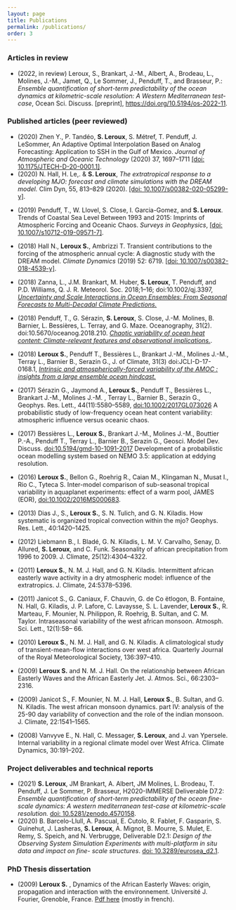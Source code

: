 ```yaml
---
layout: page
title: Publications
permalink: /publications/
order: 3
---
```



### Articles in review
  - (2022, in review)   Leroux, S., Brankart, J.-M., Albert, A., Brodeau, L., Molines, J.-M., Jamet, Q., Le Sommer, J., Penduff, T., and Brasseur, P.: _Ensemble quantification of short-term predictability of the ocean dynamics at kilometric-scale resolution: A Western Mediterranean test-case_, Ocean Sci. Discuss. [preprint], https://doi.org/10.5194/os-2022-11. 

### Published articles (peer reviewed)

* (2020) Zhen Y., P. Tandéo, **S. Leroux**, S. Métref, T. Penduff, J. LeSommer,  An Adaptive Optimal Interpolation Based on Analog Forecasting: Application to SSH in the Gulf of Mexico.  _Journal of Atmospheric and Oceanic Technology_ (2020) 37, 1697–1711 [[doi: 10.1175/JTECH-D-20-0001.1]](https://doi.org/10.1175/JTECH-D-20-0001.1).
* (2020) N. Hall,  H. Le,. & **S. Leroux**,  *The extratropical response to a developing MJO: forecast and climate simulations with the DREAM model.* Clim Dyn, 55, 813–829 (2020). [[doi: 10.1007/s00382-020-05299-y]](https://doi.org/10.1007/s00382-020-05299-y).

 - (2019) Penduff, T., W. Llovel, S. Close, I. Garcia-Gomez, and **S. Leroux**. Trends of Coastal Sea Level Between 1993 and 2015: Imprints of Atmospheric Forcing and Oceanic Chaos. _Surveys in Geophysics_, [[doi: 10.1007/s10712-019-09571-7]](https://doi.org/10.1007/s10712-019-09571-7).  

 - (2018) Hall N., **Leroux S.**, Ambrizzi T. Transient contributions to the forcing of the atmospheric annual cycle: A diagnostic study with the DREAM model. _Climate Dynamics_ (2019) 52: 6719. [[doi: 10.1007/s00382-018-4539-y]](https://doi.org/10.1007/s00382-018-4539-y).

 - (2018) Zanna, L., J.M. Brankart, M. Huber, **S. Leroux**, T. Penduff, and P.D. Williams,  Q. J. R. Meteorol. Soc. 2018;1–16; doi:10.1002/qj.3397, [*Uncertainty and Scale Interactions in Ocean Ensembles: From Seasonal Forecasts to Multi-Decadal Climate Predictions.*](http://dx.doi.org/10.1002/qj.3397)
  
 - (2018) Penduff, T., G. Sérazin, **S. Leroux**, S. Close, J.-M. Molines, B. Barnier, L. Bessières, L. Terray, and G. Maze. Oceanography, 31(2). doi:10.5670/oceanog.2018.210. [*Chaotic variability of ocean heat content: Climate-relevant features and observational implications.*](https://doi.org/10.5670/oceanog.2018.210).

 - (2018) **Leroux S.**, Penduff T., Bessières L.,  Brankart J.-M., Molines J.-M., Terray L., Barnier B., Serazin G., J. of Climate, 31(3) doi:JCLI-D-17-0168.1,  [*Intrinsic and atmospherically-forced variability of the AMOC : insights from a large ensemble ocean hindcast.*](http://dx.doi.org/10.1175/JCLI-D-17-0168.1)
  
- (2017) Sérazin G., Jaymond A., **Leroux S.**, Penduff T., Bessières L.,  Brankart J.-M., Molines J.-M. , Terray L., Barnier B., Serazin G., Geophys. Res. Lett., 44(11):5580–5589, [doi:10.1002/2017GL073026](http://dx.doi.org/10.1002/2017GL073026) A probabilistic study of low-frequency ocean heat content variability: atmospheric influence versus oceanic chaos.

- (2017) Bessières L.,  **Leroux S.**, Brankart J.-M., Molines J.-M., Bouttier P.-A., Penduff T., Terray L., Barnier B., Serazin G., Geosci. Model Dev. Discuss. [doi:10.5194/gmd-10-1091-2017](https://www.geosci-model-dev.net/10/1091/2017/gmd-10-1091-2017.pdf) Development of a probabilistic ocean modelling system based on NEMO 3.5: application at eddying resolution.

- (2016) **Leroux S.**, Bellon G., Roehrig R., Caian M., Klingaman N., Musat I., Rio C.,  Tyteca S. Inter-model comparison of sub-seasonal tropical variability in aquaplanet experiments: effect of a warm pool, JAMES (EOR), [doi:10.1002/2016MS000683](http://onlinelibrary.wiley.com/doi/10.1002/2016MS000683/abstract).
- (2013) Dias J., S., **Leroux S.**, S. N. Tulich, and G. N. Kiladis. How systematic is organized tropical convection within the mjo? Geophys. Res. Lett., 40:1420–1425.
- (2012) Liebmann B., I. Bladé, G. N. Kiladis, L. M. V. Carvalho, Senay, D. Allured, **S. Leroux**, and C. Funk. Seasonality of african precipitation from 1996 to 2009. J. Climate, 25(12):4304–4322.
- (2011) **Leroux S.**, N. M. J. Hall, and G. N. Kiladis. Intermittent african easterly wave activity in a dry atmospheric model: influence of the extratropics. J. Climate, 24:5378–5396.
- (2011) Janicot S., G. Caniaux, F. Chauvin, G. de Co ̈etlogon, B. Fontaine, N. Hall, G. Kiladis, J. P. Lafore, C. Lavaysse, S. L. Lavender, **Leroux S.**, R. Marteau, F. Mounier, N. Philippon, R. Roehrig, B. Sultan, and C. M. Taylor. Intraseasonal variability of the west african monsoon. Atmosph. Sci. Lett., 12(1):58– 66.
- (2010) **Leroux S.**, N. M. J. Hall, and G. N. Kiladis. A climatological study of transient-mean-flow interactions over west africa. Quarterly Journal of the Royal Meteorological Society, 136:397–410.
- (2009) **Leroux S.** and N. M. J. Hall. On the relationship between African Easterly Waves and the African Easterly Jet. J. Atmos. Sci., 66:2303–2316.
- (2009) Janicot S., F. Mounier, N. M. J. Hall, **Leroux S.**, B. Sultan, and G. N. Kiladis. The west african monsoon dynamics. part IV: analysis of the 25-90 day variability of convection and the role of the indian monsoon. J. Climate, 22:1541–1565.
- (2008) Vanvyve E., N. Hall, C. Messager, **S. Leroux**, and J. van Ypersele. Internal variability in a regional climate model over West Africa. Climate Dynamics, 30:191–202.


### Project deliverables and technical reports

- (2021)  **S. Leroux**, JM Brankart, A. Albert, JM Molines, L. Brodeau, T. Penduff, J. Le Sommer, P. Brasseur, H2020-IMMERSE Deliverable D7.2: *Ensemble quantification of short-term predictability of the ocean fine-scale dynamics: A western mediterranean test-case at kilometric-scale resolution.* [doi: 10.5281/zenodo.4570158](https://www.doi.org/10.5281/zenodo.4570158).
- (2020) B. Barcelo-Llull, A. Pascual,  E. Cutolo, R. Fablet, F. Gasparin, S. Guinehut,  J. Lasheras, **S.  Leroux**, A. Mignot, B. Mourre, S.  Mulet, E. Remy, S. Speich,  and N. Verbrugge, Deliverable D2.1: *Design of the Observing System Simulation Experiments with multi-platform in situ data and impact on fine- scale structures*. [doi: 10.3289/eurosea\_d2.1](https://doi.org/10.3289/eurosea_d2.1).

### PhD Thesis dissertation

- (2009) **Leroux S.** , Dynamics of the African Easterly Waves: origin, propagation and interaction with the environnement.  Université J. Fourier, Grenoble, France. [Pdf here](https://tel.archives-ouvertes.fr/tel-00434322/document)  (mostly in french).

